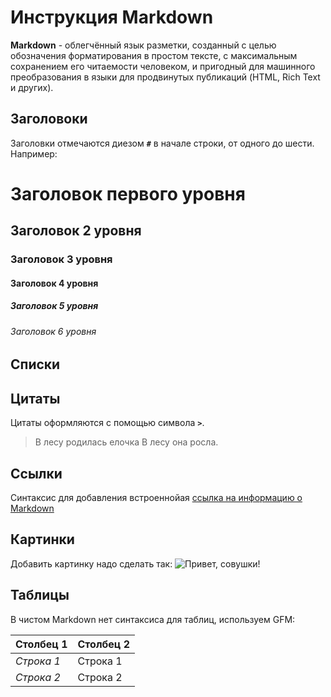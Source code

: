 # Инструкция Markdown

**Markdown** - облегчённый язык разметки, созданный с целью обозначения форматирования в простом тексте, с максимальным сохранением его читаемости человеком, и пригодный для машинного преобразования в языки для продвинутых публикаций (HTML, Rich Text и других).

## Заголовоки

Заголовки отмечаются диезом **`#`** в начале строки, от одного до шести. Например:

# Заголовок первого уровня #
## Заголовок 2 уровня
### Заголовок 3 уровня
#### Заголовок 4 уровня
##### Заголовок 5 уровня
###### Заголовок 6 уровня

## Списки
## Цитаты

Цитаты оформляются с помощью символа **`>`**.
> В лесу родилась елочка
> В лесу она росла.


## Ссылки

Синтаксис для добавления встроеннойая [ссылка на информацию о Markdown](https://ru.wikipedia.org/wiki/Markdown) 

## Картинки
Добавить картинку надо сделать так:
![Привет, совушки!](Sovi.jpg)

## Таблицы
В чистом Markdown нет синтаксиса для таблиц, используем GFM:

**Столбец 1**   | **Столбец 2**
----------------| ---------------
*Строка 1*      | Строка 1  
*Строка 2*      | Строка 2